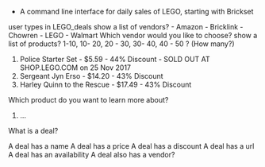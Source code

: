 - A command line interface for daily sales of LEGO, starting with Brickset

user types in LEGO_deals
show a list of vendors? - Amazon - Bricklink - Chowren - LEGO - Walmart
Which vendor would you like to choose?
show a list of products? 1-10, 10- 20, 20 - 30, 30- 40, 40 - 50 ? (How many?)
1. Police Starter Set - $5.59 - 44% Discount - SOLD OUT AT SHOP.LEGO.COM on 25 Nov 2017
2. Sergeant Jyn Erso - $14.20 - 43% Discount
3. Harley Quinn to the Rescue - $17.49 - 43% Discount

Which product do you want to learn more about?

1. ...

What is a deal?

A deal has a name
A deal has a price
A deal has a discount
A deal has a url
A deal has an availability
A deal also has a vendor? 
